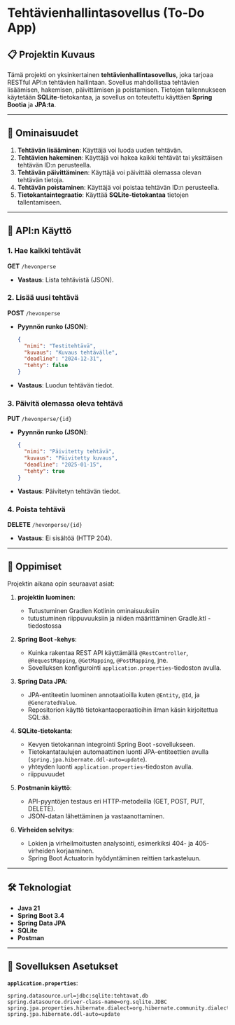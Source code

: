 # Tehtävienhallintasovellus (To-Do App)

## 📋 Projektin Kuvaus

Tämä projekti on yksinkertainen **tehtävienhallintasovellus**, joka tarjoaa RESTful API:n tehtävien hallintaan. Sovellus mahdollistaa tehtävien lisäämisen, hakemisen, päivittämisen ja poistamisen. Tietojen tallennukseen käytetään **SQLite**-tietokantaa, ja sovellus on toteutettu käyttäen **Spring Bootia** ja **JPA:ta**.

---

## 🎯 Ominaisuudet

1. **Tehtävän lisääminen**: Käyttäjä voi luoda uuden tehtävän.
2. **Tehtävien hakeminen**: Käyttäjä voi hakea kaikki tehtävät tai yksittäisen tehtävän ID:n perusteella.
3. **Tehtävän päivittäminen**: Käyttäjä voi päivittää olemassa olevan tehtävän tietoja.
4. **Tehtävän poistaminen**: Käyttäjä voi poistaa tehtävän ID:n perusteella.
5. **Tietokantaintegraatio**: Käyttää **SQLite-tietokantaa** tietojen tallentamiseen.

---

## 🚀 API:n Käyttö

### 1. Hae kaikki tehtävät
**GET** `/hevonperse`
- **Vastaus**: Lista tehtävistä (JSON).

### 2. Lisää uusi tehtävä
**POST** `/hevonperse`
- **Pyynnön runko (JSON)**:
    ```json
    {
      "nimi": "Testitehtävä",
      "kuvaus": "Kuvaus tehtävälle",
      "deadline": "2024-12-31",
      "tehty": false
    }
    ```
- **Vastaus**: Luodun tehtävän tiedot.

### 3. Päivitä olemassa oleva tehtävä
**PUT** `/hevonperse/{id}`
- **Pyynnön runko (JSON)**:
    ```json
    {
      "nimi": "Päivitetty tehtävä",
      "kuvaus": "Päivitetty kuvaus",
      "deadline": "2025-01-15",
      "tehty": true
    }
    ```
- **Vastaus**: Päivitetyn tehtävän tiedot.

### 4. Poista tehtävä
**DELETE** `/hevonperse/{id}`
- **Vastaus**: Ei sisältöä (HTTP 204).

---

## 🧠 Oppimiset

Projektin aikana opin seuraavat asiat:

1. **projektin luominen**:
   - Tutustuminen Gradlen Kotlinin ominaisuuksiin
   - tutustuminen riippuvuuksiin ja niiden määrittäminen Gradle.ktl -tiedostossa

2. **Spring Boot -kehys**:
   - Kuinka rakentaa REST API käyttämällä `@RestController`, `@RequestMapping`, `@GetMapping`, `@PostMapping`, jne.
   - Sovelluksen konfigurointi `application.properties`-tiedoston avulla.

3. **Spring Data JPA**:
   - JPA-entiteetin luominen annotaatioilla kuten `@Entity`, `@Id`, ja `@GeneratedValue`.
   - Repositorion käyttö tietokantaoperaatioihin ilman käsin kirjoitettua SQL:ää.

4. **SQLite-tietokanta**:
   - Kevyen tietokannan integrointi Spring Boot -sovellukseen.
   - Tietokantataulujen automaattinen luonti JPA-entiteettien avulla (`spring.jpa.hibernate.ddl-auto=update`).
   - yhteyden luonti `application.properties`-tiedoston avulla.
   - riippuvuudet

5. **Postmanin käyttö**:
   - API-pyyntöjen testaus eri HTTP-metodeilla (GET, POST, PUT, DELETE).
   - JSON-datan lähettäminen ja vastaanottaminen.

6. **Virheiden selvitys**:
   - Lokien ja virheilmoitusten analysointi, esimerkiksi 404- ja 405-virheiden korjaaminen.
   - Spring Boot Actuatorin hyödyntäminen reittien tarkasteluun.

---

## 🛠️ Teknologiat

- **Java 21**
- **Spring Boot 3.4**
- **Spring Data JPA**
- **SQLite**
- **Postman**

---

## 📂 Sovelluksen Asetukset

**`application.properties`**:
```properties
spring.datasource.url=jdbc:sqlite:tehtavat.db
spring.datasource.driver-class-name=org.sqlite.JDBC
spring.jpa.properties.hibernate.dialect=org.hibernate.community.dialect.SQLiteDialect
spring.jpa.hibernate.ddl-auto=update
